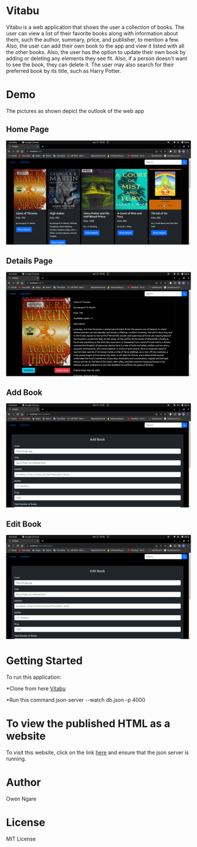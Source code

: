 # Vitabu #
Vitabu is a web application that shows the user a collection of books. The user can view a list of their favorite books along with information about them, such the author, summary, price, and publisher, to mention a few. Also, the user can add their own book to the app and view it listed with all the other books. Also, the user has the option to update their own book by adding or deleting any elements they see fit. Also, if a person doesn't want to see the book, they can delete it. The user may also search for their preferred book by its title, such as Harry Potter.

# Demo #
The pictures as shown depict the outlook of the web app
## Home Page ##
![Home Page](./media/Homepage.png)

## Details Page ##
![Add Book](./media/Detailspage.png)

## Add Book ##
![Add Book](./media/AddBook.png)

## Edit Book ##
![Add Book](./media/editbookpage.png)


# Getting Started #
To run this application:

*Clone from here [Vitabu](https://github.com/Ngaremaina/Vitabu)

*Run this command json-server --watch db.json -p 4000

# To view the published HTML as a website #
To visit this website, click on the link [here](https://vitabuapp.netlify.app/) and ensure that the json server is running.


# Author #
Owen Ngare

# License #
MIT License

